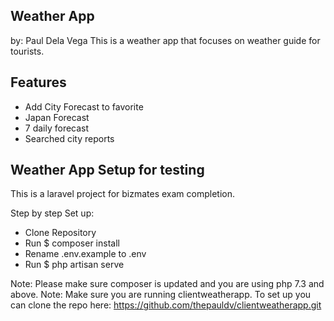 ## Weather App 
by: Paul Dela Vega
This is a weather app that focuses on weather guide for tourists.

## Features

- Add City Forecast to favorite
- Japan Forecast
- 7 daily forecast
- Searched city reports

## Weather App Setup for testing

This is a laravel project for bizmates exam completion.

Step by step Set up:

- Clone Repository
- Run $ composer install
- Rename .env.example to .env
- Run $ php artisan serve

Note: Please make sure composer is updated and you are using php 7.3 and above.
Note: Make sure you are running clientweatherapp. To set up you can clone the repo here: https://github.com/thepauldv/clientweatherapp.git